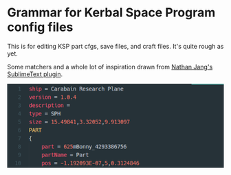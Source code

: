 # Grammar for Kerbal Space Program config files

This is for editing KSP part cfgs, save files, and craft files. It's quite rough as yet.

Some matchers and a whole lot of inspiration drawn from [Nathan Jang's SublimeText plugin](https://github.com/NathanJang/KSP-tmLanguage).

![Screenshot of craft file](Craft.png)

